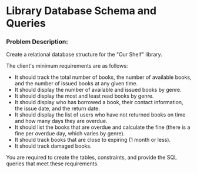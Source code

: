 # Library Database Schema and Queries

### Problem Description:

Create a relational database structure for the "Our Shelf" library.

The client's minimum requirements are as follows:

- It should track the total number of books, the number of available books, and the number of issued books at any given time.
- It should display the number of available and issued books by genre.
- It should display the most and least read books by genre.
- It should display who has borrowed a book, their contact information, the issue date, and the return date.
- It should display the list of users who have not returned books on time and how many days they are overdue.
- It should list the books that are overdue and calculate the fine (there is a fine per overdue day, which varies by genre).
- It should track books that are close to expiring (1 month or less).
- It should track damaged books.

You are required to create the tables, constraints, and provide the SQL queries that meet these requirements.
